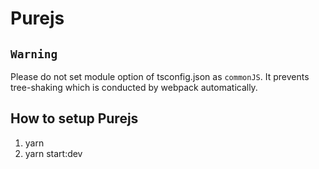 # Purejs

## `Warning`

Please do not set module option of tsconfig.json as `commonJS`.
It prevents tree-shaking which is conducted by webpack automatically.

## How to setup Purejs

1. yarn
2. yarn start:dev

